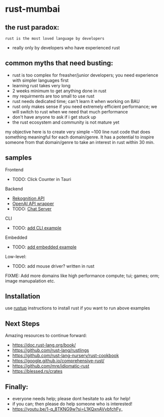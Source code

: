 # rust-mumbai

## the rust paradox:
`rust is the most loved language by developers`
 - really only by developers who have experienced rust

## common myths that need busting:
 - rust is too complex for freasher/junior developers; you need experience with simpler languages first
 - learning rust takes very long
 - 2 weeks minimum to get anything done in rust
 - my requirments are too small to use rust
 - rust needs dedicated time; can't learn it when working on BAU
 - rust only makes sense if you need extremely efficient performance; we will switch to rust when we need that much performance
 - don't have anyone to ask if i get stuck up
 - the rust ecosystem and community is not mature yet

my objective here is to create very simple ~100 line rust code that does something meaningful for each domain/genre. It has a potential to inspire someone from that domain/genre to take an interest in rust within 30 min.

## samples
Frontend
  - TODO: Click Counter in Tauri

Backend
  - [Rekognition API](samples/rekognition-api/src/main.rs)
  - [OpenAI API wrapper](samples/open-ai-assistant/src/main.rs)
  - TODO: [Chat Server](https://github.com/Totodore/socketioxide/blob/main/examples/axum-echo/axum_echo.rs)

CLI
  - TODO: [add CLI example](https://github.com/clap-rs/clap/blob/0134f45ff0e2e2be8c451565e4fbf5d3cb7b7cfd/examples/git-derive.md)

Embedded
  - TODO: [add embedded example](https://docs.rust-embedded.org/book/)

Low-level:
  - TODO: add mouse driver? written in rust

FIXME: Add more domains like high performance compute; tui; games; orm; image manupalation etc.

## Installation
use [rustup](https://www.rust-lang.org/tools/install) instructions to install rust if you want to run above examples

## Next Steps
Amazing resources to continue forward:
 - https://doc.rust-lang.org/book/
 - https://github.com/rust-lang/rustlings
 - https://github.com/rust-lang-nursery/rust-cookbook
 - https://google.github.io/comprehensive-rust/
 - https://github.com/mre/idiomatic-rust
 - https://blessed.rs/crates

## Finally:
 - everyone needs help; please dont hesitate to ask for help!
 - if you can; then please do help someone who is interested!
 - https://youtu.be/1-q_8TKNG9w?si=L1KQxnAVvbfchFy_
